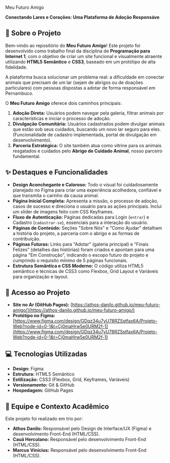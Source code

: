 Meu Futuro Amigo

**Conectando Lares e Corações: Uma Plataforma de Adoção Responsáve**

## 🌟 Sobre o Projeto

Bem-vindo ao repositório do **Meu Futuro Amigo**! Este projeto foi desenvolvido como trabalho final da disciplina de **Programação para Internet 1**, com o objetivo de criar um site funcional e visualmente atraente utilizando **HTML5 Semântico** e **CSS3**, baseado em um protótipo de alta fidelidade.

A plataforma busca solucionar um problema real: a dificuldade em conectar animais que precisam de um lar (sejam de abrigos ou de doações particulares) com pessoas dispostas a adotar de forma responsável em Pernambuco.

O **Meu Futuro Amigo** oferece dois caminhos principais:
1.  **Adoção Direta:** Usuários podem navegar pela galeria, filtrar animais por características e iniciar o processo de adoção.
2.  **Divulgação Comunitária:** Usuários cadastrados podem divulgar animais que estão sob seus cuidados, buscando um novo lar seguro para eles. (Funcionalidade de cadastro implementada, portal de divulgação em desenvolvimento).
3.  **Parceria Estratégica:** O site também atua como vitrine para os animais resgatados e cuidados pelo **Abrigo de Cuidado Animal**, nosso parceiro fundamental.

## ✨ Destaques e Funcionalidades

* **Design Aconchegante e Caloroso:** Todo o visual foi cuidadosamente planejado no Figma para criar uma experiência acolhedora, confiável e que transmita o carinho da causa animal.
* **Página Inicial Completa:** Apresenta a missão, o processo de adoção, casos de sucesso e direciona o usuário para as ações principais. Inclui um slider de imagens feito com CSS Keyframes.
* **Fluxo de Autenticação:** Páginas dedicadas para Login (`entrar`) e Cadastro (`cadastrar-se`), essenciais para a interação do usuário.
* **Páginas de Conteúdo:** Seções "Sobre Nós" e "Como Ajudar" detalham a história do projeto, a parceria com o abrigo e as formas de contribuição.
* **Páginas Futuras:** Links para "Adotar" (galeria principal) e "Finais Felizes" (detalhes das histórias) foram criados e apontam para uma página "Em Construção", indicando o escopo futuro do projeto e cumprindo o requisito mínimo de 5 páginas funcionais.
* **Estrutura Semântica e CSS Moderno:** O código utiliza HTML5 semântico e técnicas de CSS3 como Flexbox, Grid Layout e Variáveis para organização e layout.

## 🚀 Acesso ao Projeto

* **Site no Ar (GitHub Pages):** [https://athos-danilo.github.io/meu-futuro-amigo/](https://athos-danilo.github.io/meu-futuro-amigo/)
* **Protótipo no Figma:** [https://www.figma.com/design/GDqz34u7yU78RZSstfax6A/Projeto-Web?node-id=0-1&t=Cj0maHrw5e0URM2f-1](https://www.figma.com/design/GDqz34u7yU78RZSstfax6A/Projeto-Web?node-id=0-1&t=Cj0maHrw5e0URM2f-1)

## 💻 Tecnologias Utilizadas

* **Design:** Figma
* **Estrutura:** HTML5 Semântico
* **Estilização:** CSS3 (Flexbox, Grid, Keyframes, Variáveis)
* **Versionamento:** Git & GitHub
* **Hospedagem:** GitHub Pages

## 👥 Equipe e Contexto Acadêmico

Este projeto foi realizado em trio por:

* **Athos Danilo:** Responsável pelo Design de Interface/UX (Figma) e desenvolvimento Front-End (HTML/CSS).
* **Cauã Herculano:** Responsável pelo desenvolvimento Front-End (HTML/CSS).
* **Marcus Vinícius:** Responsável pelo desenvolvimento Front-End (HTML/CSS).



